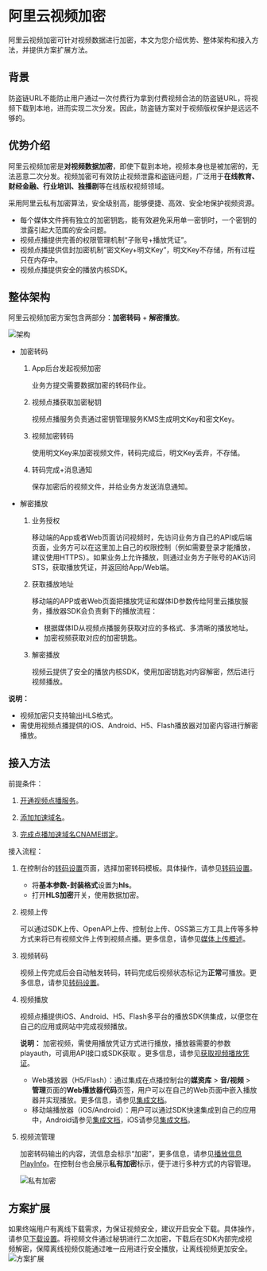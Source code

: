 # 阿里云视频加密

阿里云视频加密可针对视频数据进行加密，本文为您介绍优势、整体架构和接入方法，并提供方案扩展方法。

## 背景

防盗链URL不能防止用户通过一次付费行为拿到付费视频合法的防盗链URL，将视频下载到本地，进而实现二次分发。因此，防盗链方案对于视频版权保护是远远不够的。

## 优势介绍

阿里云视频加密是**对视频数据加密**，即使下载到本地，视频本身也是被加密的，无法恶意二次分发。视频加密可有效防止视频泄露和盗链问题，广泛用于**在线教育、财经金融、行业培训、独播剧**等在线版权视频领域。

采用阿里云私有加密算法，安全级别高，能够便捷、高效、安全地保护视频资源。

-   每个媒体文件拥有独立的加密钥匙，能有效避免采用单一密钥时，一个密钥的泄露引起大范围的安全问题。
-   视频点播提供完善的权限管理机制“子账号+播放凭证”。
-   视频点播提供信封加密机制”密文Key+明文Key”，明文Key不存储，所有过程只在内存中。
-   视频点播提供安全的播放内核SDK。

## 整体架构

阿里云视频加密方案包含两部分：**加密转码** + **解密播放**。

![架构](https://static-aliyun-doc.oss-accelerate.aliyuncs.com/assets/img/zh-CN/8929546061/p183723.png)

-   加密转码
    1.  App后台发起视频加密

        业务方提交需要数据加密的转码作业。

    2.  视频点播获取加密秘钥

        视频点播服务负责通过密钥管理服务KMS生成明文Key和密文Key。

    3.  视频加密转码

        使用明文Key来加密视频文件，转码完成后，明文Key丢弃，不存储。

    4.  转码完成+消息通知

        保存加密后的视频文件，并给业务方发送消息通知。

-   解密播放
    1.  业务授权

        移动端的App或者Web页面访问视频时，先访问业务方自己的API或后端页面，业务方可以在这里加上自己的权限控制（例如需要登录才能播放，建议使用HTTPS）。如果业务上允许播放，则通过业务方子账号的AK访问STS，获取播放凭证，并返回给App/Web端。

    2.  获取播放地址

        移动端的APP或者Web页面把播放凭证和媒体ID参数传给阿里云播放服务，播放器SDK会负责剩下的播放流程：

        -   根据媒体ID从视频点播服务获取对应的多格式、多清晰的播放地址。
        -   加密视频获取对应的加密钥匙。
    3.  解密播放

        视频云提供了安全的播放内核SDK，使用加密钥匙对内容解密，然后进行视频播放。


**说明：**

-   视频加密只支持输出HLS格式。
-   需使用视频点播提供的iOS、Android、H5、Flash播放器对加密内容进行解密播放。

## 接入方法

前提条件：

1.  [开通视频点播服务](/intl.zh-CN/快速入门/开始使用视频点播.md)。

2.  [添加加速域名](/intl.zh-CN/控制台指南/域名管理/添加加速域名.md)。

3.  [完成点播加速域名CNAME绑定](/intl.zh-CN/控制台指南/域名管理/配置CNAME/阿里云（原万网）解析配置CNAME流程.md)。


接入流程：

1.  在控制台的[转码设置](https://vod.console.aliyun.com/#/settings/transcode/add)页面，选择加密转码模板。具体操作，请参见[转码设置](/intl.zh-CN/控制台指南/配置管理/转码设置.md)。
    -   将**基本参数-封装格式**设置为**hls**。
    -   打开**HLS加密**开关，使用数据加密。
2.  视频上传

    可以通过SDK上传、OpenAPI上传、控制台上传、OSS第三方工具上传等多种方式来将已有视频文件上传到视频点播。更多信息，请参见[媒体上传概述](/intl.zh-CN/开发指南/媒体上传/概述.md)。

3.  视频转码

    视频上传完成后会自动触发转码，转码完成后视频状态标记为**正常**可播放。更多信息，请参见[转码设置](/intl.zh-CN/控制台指南/配置管理/转码设置.md)。

4.  视频播放

    视频点播提供iOS、Android、H5、Flash多平台的播放SDK供集成，以便您在自己的应用或网站中完成视频播放。

    **说明：** 加密视频，需使用播放凭证方式进行播放，播放器需要的参数playauth，可调用API接口或SDK获取 。更多信息，请参见[获取视频播放凭证](/intl.zh-CN/服务端API/音视频播放/获取视频播放凭证.md)。

    -   Web播放器（H5/Flash）：通过集成在点播控制台的**媒资库** \> **音/视频** \> **管理**页面的**Web播放器代码**页签，用户可以在自己的Web页面中嵌入播放器并实现播放。更多信息，请参见[集成文档](/intl.zh-CN/播放器SDK/Web播放器/集成文档.md)。
    -   移动端播放器（iOS/Android）：用户可以通过SDK快速集成到自己的应用中，Android请参见[集成文档](/intl.zh-CN/播放器SDK/Android播放器/集成文档.md)，iOS请参见[集成文档](/intl.zh-CN/播放器SDK/iOS播放器/集成文档.md)。
5.  视频流管理

    加密转码输出的内容，流信息会标示“加密”，更多信息，请参见[播放信息 PlayInfo](/intl.zh-CN/服务端API/附录/基本数据类型.md)。在控制台也会展示**私有加密**标示，便于进行多种方式的内容管理。

    ![私有加密](https://static-aliyun-doc.oss-accelerate.aliyuncs.com/assets/img/zh-CN/5711828061/p183729.png)


## 方案扩展

如果终端用户有离线下载需求，为保证视频安全，建议开启安全下载。具体操作，请参见[下载设置](/intl.zh-CN/控制台指南/域名管理/下载设置.md)。将视频文件通过秘钥进行二次加密，下载后在SDK内部完成视频解密，保障离线视频仅能通过唯一应用进行安全播放，让离线视频更加安全。![方案扩展](https://static-aliyun-doc.oss-accelerate.aliyuncs.com/assets/img/zh-CN/8140326061/p178335.png)

